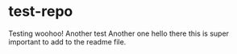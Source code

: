 # test-repo
Testing woohoo!
Another test
Another one
hello there
this is super important to add to the readme file.
